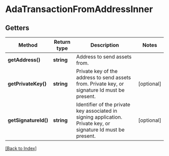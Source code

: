 # AdaTransactionFromAddressInner

## Getters

Method | Return type | Description | Notes
------------ | ------------- | ------------- | -------------
**getAddress()** | **string** | Address to send assets from. |
**getPrivateKey()** | **string** | Private key of the address to send assets from. Private key, or signature Id must be present. | [optional]
**getSignatureId()** | **string** | Identifier of the private key associated in signing application. Private key, or signature Id must be present. | [optional]

[[Back to Index]](../index.md)
